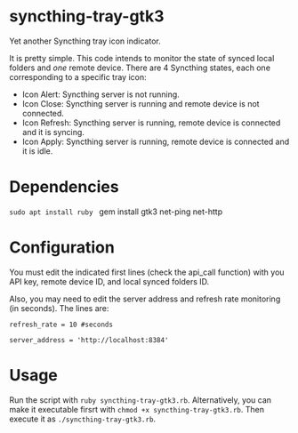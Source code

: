 # syncthing-tray-gtk3
Yet another Syncthing tray icon indicator.

It is pretty simple. This code intends to monitor the state of synced local folders and  *one* remote device. There are 4 Syncthing states, each one corresponding to a specific tray icon:

* Icon Alert: Syncthing server is not running.
* Icon Close: Syncthing server is running and remote device is not connected.
* Icon Refresh: Syncthing server is running, remote device is connected and it is syncing.
* Icon Apply: Syncthing server is running, remote device is connected and it is idle.

# Dependencies

`sudo apt install ruby`
`
`gem install gtk3 net-ping net-http

# Configuration

You must edit the indicated first lines (check the api_call function) with you API key, remote device ID, and local synced folders ID.

Also, you may need to edit the server address and refresh rate monitoring (in seconds). The lines are:

`refresh_rate = 10 #seconds`

`server_address = 'http://localhost:8384'`

# Usage

Run the script with `ruby syncthing-tray-gtk3.rb`. Alternatively, you can make it executable firsrt with `chmod +x syncthing-tray-gtk3.rb`. Then execute it as `./syncthing-tray-gtk3.rb`.
